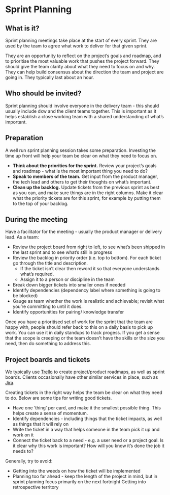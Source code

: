 # Sprint Planning


## What is it? 
Sprint planning meetings take place at the start of every sprint. They are used by the team to agree what work to deliver for that given sprint. 

They are an opportunity to reflect on the project’s goals and roadmap, and to prioritise the most valuable work that pushes the project forward.  They should give the team clarity about what they need to focus on and why. They can help build consensus about the direction the team and project are going in. They typically last about an hour.

## Who should be invited?
Sprint planning should involve everyone in the delivery team - this should usually include dxw and the client teams together. This is important as it helps establish a close working team with a shared understanding of what’s important. 

## Preparation
A well run sprint planning session takes some preparation. Investing the time up front will help your team be clear on what they need to focus on. 
- **Think about the priorities for the sprint.** Review your project’s goals and roadmap - what is the most important thing you need to do? 
- **Speak to members of the team.** Get input from the product manager, the tech lead and others to get their thoughts on what’s important.  
- **Clean up the backlog.** Update tickets from the previous sprint as best as you can, and make sure things are in the right columns. Make it clear what the priority tickets are for this sprint, for example by putting them to the top of your backlog.  

## During the meeting
Have a facilitator for the meeting - usually the product manager or delivery lead. As a team: 
- Review the project board from right to left, to see what’s been shipped in the last sprint and to see what’s still in progress 
- Review the backlog in priority order (i.e. top to bottom). For each ticket go through the title and description. 
  - If the ticket isn’t clear then reword it so that everyone understands what’s required. 
  - Assign it to a person or discipline in the team
- Break down bigger tickets into smaller ones if needed 
- Identify dependencies (dependency label where something is going to be blocked) 
- Gauge as  team whether the work is realistic and achievable; revisit what you’re committing to until it does. 
- Identify opportunities for pairing/ knowledge transfer 

Once you have a prioritised set of work for the sprint that the team are happy with, people should refer back to this on a daily basis to pick up work. You can use it in daily standups to track progess. If you get a sense that the scope is creeping or the team doesn’t have the skills or the size you need, then do something to address this.  

## Project boards and tickets
We typically use [Trello](https://trello.com) to create project/product roadmaps, as well as sprint boards. Clients occasionally have other similar services in place, such as [Jira](https://www.atlassian.com/software/jira). 

Creating tickets in the right way helps the team be clear on what they need to do. Below are some tips for writing good tickets. 
- Have one ‘thing’ per card, and make it the smallest possible thing. This helps create a sense of momentum. 
- Identify dependencies - including things that the ticket impacts, as well as things that it will rely on 
- Write the ticket in a way that helps someone in the team pick it up and work on it 
- Connect the ticket back to a need - e.g. a user need or a project goal. Is it clear why this work is important? How will you know it’s done the job it needs to? 

Generally, try to avoid:
- Getting into the weeds on how the ticket will be implemented
- Planning too far ahead - keep the length of the project in mind, but in sprint planning focus primarily on the next fortnight
Getting into retrospective territory 
